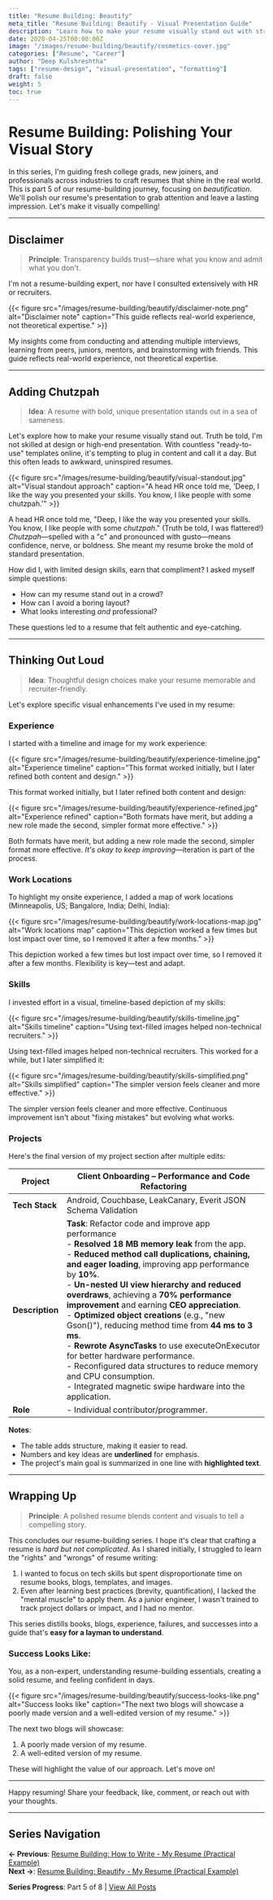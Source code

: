 ```yaml
---
title: "Resume Building: Beautify"
meta_title: "Resume Building: Beautify - Visual Presentation Guide"
description: "Learn how to make your resume visually stand out with strategic design choices, visual elements, and professional presentation techniques."
date: 2020-04-25T00:00:00Z
image: "/images/resume-building/beautify/cosmetics-cover.jpg"
categories: ["Resume", "Career"]
author: "Deep Kulshreshtha"
tags: ["resume-design", "visual-presentation", "formatting"]
draft: false
weight: 5
toc: true
---
```


# Resume Building: Polishing Your Visual Story

In this series, I'm guiding fresh college grads, new joiners, and professionals across industries to craft resumes that shine in the real world. This is part 5 of our resume-building journey, focusing on *beautification*. We'll polish our resume's presentation to grab attention and leave a lasting impression. Let's make it visually compelling!

---

## Disclaimer

> **Principle**: Transparency builds trust—share what you know and admit what you don't.

I'm not a resume-building expert, nor have I consulted extensively with HR or recruiters.

{{< figure src="/images/resume-building/beautify/disclaimer-note.png" alt="Disclaimer note" caption="This guide reflects real-world experience, not theoretical expertise." >}}

My insights come from conducting and attending multiple interviews, learning from peers, juniors, mentors, and brainstorming with friends. This guide reflects real-world experience, not theoretical expertise.

---

## Adding Chutzpah

> **Idea**: A resume with bold, unique presentation stands out in a sea of sameness.

Let's explore how to make your resume visually stand out. Truth be told, I'm not skilled at design or high-end presentation. With countless "ready-to-use" templates online, it's tempting to plug in content and call it a day. But this often leads to awkward, uninspired resumes.

{{< figure src="/images/resume-building/beautify/visual-standout.jpg" alt="Visual standout approach" caption="A head HR once told me, 'Deep, I like the way you presented your skills. You know, I like people with some chutzpah.'" >}}

A head HR once told me, "Deep, I like the way you presented your skills. You know, I like people with some *chutzpah*." (Truth be told, I was flattered!) *Chutzpah*—spelled with a "c" and pronounced with gusto—means confidence, nerve, or boldness. She meant my resume broke the mold of standard presentation.

How did I, with limited design skills, earn that compliment? I asked myself simple questions:

- How can my resume stand out in a crowd?  
- How can I avoid a boring layout?  
- What looks interesting *and* professional?

These questions led to a resume that felt authentic and eye-catching.

---

## Thinking Out Loud

> **Idea**: Thoughtful design choices make your resume memorable and recruiter-friendly.

Let's explore specific visual enhancements I've used in my resume:

### Experience
I started with a timeline and image for my work experience:

{{< figure src="/images/resume-building/beautify/experience-timeline.jpg" alt="Experience timeline" caption="This format worked initially, but I later refined both content and design." >}}

This format worked initially, but I later refined both content and design:

{{< figure src="/images/resume-building/beautify/experience-refined.jpg" alt="Experience refined" caption="Both formats have merit, but adding a new role made the second, simpler format more effective." >}}

Both formats have merit, but adding a new role made the second, simpler format more effective. *It's okay to keep improving*—iteration is part of the process.

### Work Locations
To highlight my onsite experience, I added a map of work locations (Minneapolis, US; Bangalore, India; Delhi, India):

{{< figure src="/images/resume-building/beautify/work-locations-map.jpg" alt="Work locations map" caption="This depiction worked a few times but lost impact over time, so I removed it after a few months." >}}

This depiction worked a few times but lost impact over time, so I removed it after a few months. Flexibility is key—test and adapt.

### Skills
I invested effort in a visual, timeline-based depiction of my skills:

{{< figure src="/images/resume-building/beautify/skills-timeline.jpg" alt="Skills timeline" caption="Using text-filled images helped non-technical recruiters." >}}

Using text-filled images helped non-technical recruiters. This worked for a while, but I later simplified it:

{{< figure src="/images/resume-building/beautify/skills-simplified.png" alt="Skills simplified" caption="The simpler version feels cleaner and more effective." >}}

The simpler version feels cleaner and more effective. Continuous improvement isn't about "fixing mistakes" but evolving what works.

### Projects
Here's the final version of my project section after multiple edits:

| Project | Client Onboarding – Performance and Code Refactoring |
|---------|-----------------------------------------------------|
| **Tech Stack** | Android, Couchbase, LeakCanary, Everit JSON Schema Validation |
| **Description** | **Task**: Refactor code and improve app performance<br>- **Resolved 18 MB memory leak** from the app.<br>- **Reduced method call duplications, chaining, and eager loading**, improving app performance by **10%**.<br>- **Un-nested UI view hierarchy and reduced overdraws**, achieving a **70% performance improvement** and earning **CEO appreciation**.<br>- **Optimized object creations** (e.g., "new Gson()"), reducing method time from **44 ms to 3 ms**.<br>- **Rewrote AsyncTasks** to use executeOnExecutor for better hardware performance.<br>- Reconfigured data structures to reduce memory and CPU consumption.<br>- Integrated magnetic swipe hardware into the application. |
| **Role** | - Individual contributor/programmer. |

**Notes**:
- The table adds structure, making it easier to read.
- Numbers and key ideas are **underlined** for emphasis.
- The project's main goal is summarized in one line with **highlighted text**.

---

## Wrapping Up

> **Principle**: A polished resume blends content and visuals to tell a compelling story.

This concludes our resume-building series. I hope it's clear that crafting a resume is *hard but not complicated*. As I shared initially, I struggled to learn the "rights" and "wrongs" of resume writing:

1. I wanted to focus on tech skills but spent disproportionate time on resume books, blogs, templates, and images.
2. Even after learning best practices (brevity, quantification), I lacked the "mental muscle" to apply them. As a junior engineer, I wasn't trained to track project dollars or impact, and I had no mentor.

This series distills books, blogs, experience, failures, and successes into a guide that's **easy for a layman to understand**.

### Success Looks Like:
You, as a non-expert, understanding resume-building essentials, creating a solid resume, and feeling confident in days.

{{< figure src="/images/resume-building/beautify/success-looks-like.png" alt="Success looks like" caption="The next two blogs will showcase a poorly made version and a well-edited version of my resume." >}}

The next two blogs will showcase:
1. A poorly made version of my resume.
2. A well-edited version of my resume.

These will highlight the value of our approach. Let's move on!

---

Happy resuming! Share your feedback, like, comment, or reach out with your thoughts.

---

## Series Navigation

**← Previous**: [Resume Building: How to Write - My Resume (Practical Example)](/blog/series/resume-building/resume-building-how-to-write-lets-write-my-resume/)  
**Next →**: [Resume Building: Beautify - My Resume (Practical Example)](/blog/series/resume-building/resume-building-beautify-lets-write-my-resume/)

**Series Progress**: Part 5 of 8 | [View All Posts](/blog/series/resume-building/)



